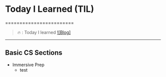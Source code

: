 # Today I Learned (TIL)
========================
>🔥  :  Today I learned 
>[![Blog]](https://velog.io/@pen9508901)

<hr/>

## Basic CS Sections
* Immersive Prep
  * test
     
